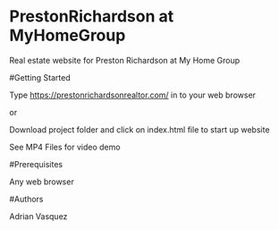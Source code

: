 # PrestonRichardson at MyHomeGroup

Real estate website for Preston Richardson at My Home Group

#Getting Started

Type https://prestonrichardsonrealtor.com/ in to your web browser

or

Download project folder and click on index.html file to start up website 

See MP4 Files for video demo

#Prerequisites

Any web browser

#Authors

Adrian Vasquez
